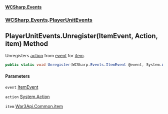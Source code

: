 #### [WCSharp.Events](README.md 'README')
### [WCSharp.Events](WCSharp.Events.md 'WCSharp.Events').[PlayerUnitEvents](WCSharp.Events.PlayerUnitEvents.md 'WCSharp.Events.PlayerUnitEvents')

## PlayerUnitEvents.Unregister(ItemEvent, Action, item) Method

Unregisters [action](WCSharp.Events.PlayerUnitEvents.Unregister(WCSharp.Events.ItemEvent,System.Action,War3Api.Common.item).md#WCSharp.Events.PlayerUnitEvents.Unregister(WCSharp.Events.ItemEvent,System.Action,War3Api.Common.item).action 'WCSharp.Events.PlayerUnitEvents.Unregister(WCSharp.Events.ItemEvent, System.Action, War3Api.Common.item).action') from [event](WCSharp.Events.PlayerUnitEvents.Unregister(WCSharp.Events.ItemEvent,System.Action,War3Api.Common.item).md#WCSharp.Events.PlayerUnitEvents.Unregister(WCSharp.Events.ItemEvent,System.Action,War3Api.Common.item).event 'WCSharp.Events.PlayerUnitEvents.Unregister(WCSharp.Events.ItemEvent, System.Action, War3Api.Common.item).event') for [item](WCSharp.Events.PlayerUnitEvents.Unregister(WCSharp.Events.ItemEvent,System.Action,War3Api.Common.item).md#WCSharp.Events.PlayerUnitEvents.Unregister(WCSharp.Events.ItemEvent,System.Action,War3Api.Common.item).item 'WCSharp.Events.PlayerUnitEvents.Unregister(WCSharp.Events.ItemEvent, System.Action, War3Api.Common.item).item').

```csharp
public static void Unregister(WCSharp.Events.ItemEvent @event, System.Action action, War3Api.Common.item item);
```
#### Parameters

<a name='WCSharp.Events.PlayerUnitEvents.Unregister(WCSharp.Events.ItemEvent,System.Action,War3Api.Common.item).event'></a>

`event` [ItemEvent](WCSharp.Events.ItemEvent.md 'WCSharp.Events.ItemEvent')

<a name='WCSharp.Events.PlayerUnitEvents.Unregister(WCSharp.Events.ItemEvent,System.Action,War3Api.Common.item).action'></a>

`action` [System.Action](https://docs.microsoft.com/en-us/dotnet/api/System.Action 'System.Action')

<a name='WCSharp.Events.PlayerUnitEvents.Unregister(WCSharp.Events.ItemEvent,System.Action,War3Api.Common.item).item'></a>

`item` [War3Api.Common.item](https://docs.microsoft.com/en-us/dotnet/api/War3Api.Common.item 'War3Api.Common.item')